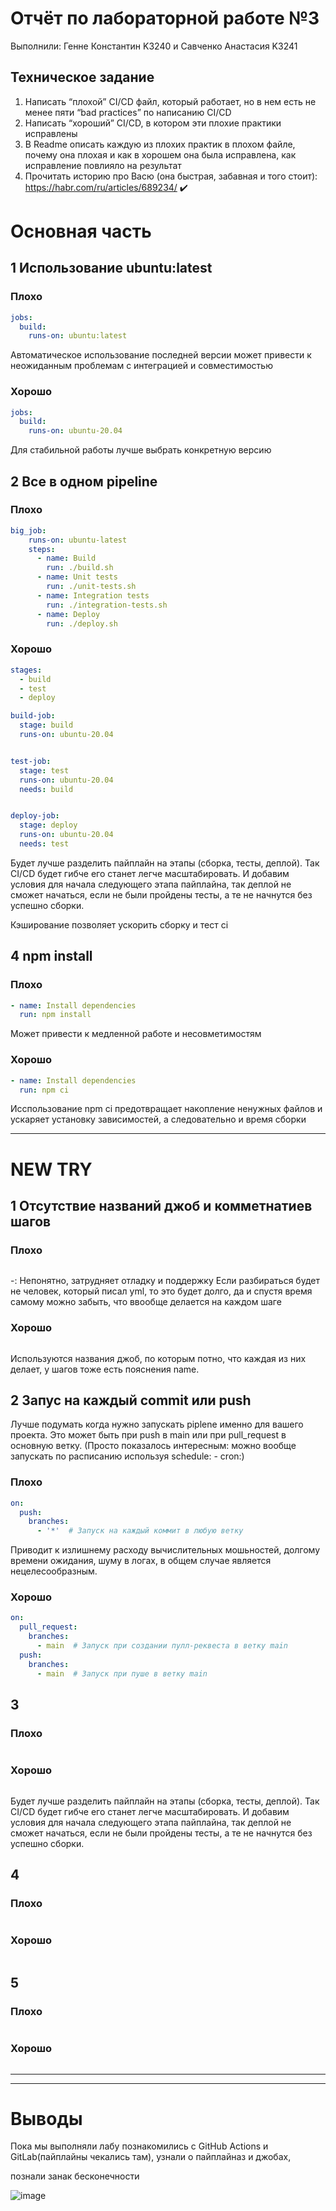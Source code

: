 # Отчёт по лабораторной работе №3

Выполнили: Генне Константин K3240 и Савченко Анастасия K3241

## Техническое задание

1. Написать “плохой” CI/CD файл, который работает, но в нем есть не менее пяти “bad practices” по написанию CI/CD
2. Написать “хороший” CI/CD, в котором эти плохие практики исправлены
3. В Readme описать каждую из плохих практик в плохом файле, почему она плохая и как в хорошем она была исправлена, как исправление повлияло на результат
4. Прочитать историю про Васю (она быстрая, забавная и того стоит): https://habr.com/ru/articles/689234/   ✔️

# Основная часть

## 1 Использование ubuntu:latest 
### Плохо 
```yml
jobs:
  build:
    runs-on: ubuntu:latest
```
Автоматическое использование последней версии может привести к неожиданным проблемам с интеграцией и совместимостью
### Хорошо
```yml
jobs:
  build:
    runs-on: ubuntu-20.04
```
Для стабильной работы лучше выбрать конкретную версию
## 2 Все в одном pipeline
### Плохо 
```yaml
big_job:
    runs-on: ubuntu-latest
    steps:
      - name: Build
        run: ./build.sh
      - name: Unit tests
        run: ./unit-tests.sh
      - name: Integration tests
        run: ./integration-tests.sh
      - name: Deploy
        run: ./deploy.sh
```

### Хорошо
```yml
stages:
  - build
  - test
  - deploy

build-job:
  stage: build
  runs-on: ubuntu-20.04


test-job:
  stage: test
  runs-on: ubuntu-20.04
  needs: build


deploy-job:
  stage: deploy
  runs-on: ubuntu-20.04
  needs: test

```
Будет лучше разделить пайплайн на этапы (сборка, тесты, деплой). Так CI/CD будет гибче  его станет легче масштабировать. И добавим условия для начала следующего этапа пайплайна, так деплой не сможет начаться, если не были пройдены тесты, а те не начнутся без успешно сборки.

Кэширование позволяет ускорить сборку и тест ci
## 4 npm install
### Плохо 
```yml
- name: Install dependencies
  run: npm install
```
Может привести к медленной работе и несовметимостям
### Хорошо
```yml
- name: Install dependencies
  run: npm ci
```
Исспользование npm ci предотвращает накопление ненужных файлов и ускаряет установку зависимостей, а следовательно и время сборки


_______
# NEW TRY
## 1 Отсутствие названий джоб и комметнатиев шагов
### Плохо 
```yml


```
-: Непонятно, затрудняет отладку и поддержку
Если разбираться будет не человек, который писал yml, то это будет долго, да и спустя время самому можно забыть, что ввообще делается на каждом шаге
### Хорошо
```yml


```
Используются названия джоб, по которым потно, что каждая из них делает, у шагов тоже есть пояснения name.
## 2 Запус на каждый commit или push
Лучше подумать когда нужно запускать piplene именно для вашего проекта. Это может быть при push в main или при pull_request в основную ветку. (Просто показалось интересным: можно вообще запускать по расписанию используя schedule: - cron:)
### Плохо 
```yml
on:
  push:
    branches:
      - '*'  # Запуск на каждый коммит в любую ветку
```
Приводит к излишнему расходу вычислительных мошьностей, долгому времени ожидания, шуму в логах, в общем случае является нецелесообразным.
### Хорошо
```yml
on:
  pull_request:
    branches:
      - main  # Запуск при создании пулл-реквеста в ветку main
  push:
    branches:
      - main  # Запуск при пуше в ветку main
```
## 3 
### Плохо 
```yml


```

### Хорошо
```yml


```
Будет лучше разделить пайплайн на этапы (сборка, тесты, деплой). Так CI/CD будет гибче его станет легче масштабировать. И добавим условия для начала следующего этапа пайплайна, так деплой не сможет начаться, если не были пройдены тесты, а те не начнутся без успешно сборки.
## 4 
### Плохо 
```yml


```

### Хорошо
```yml


```
## 5 
### Плохо 
```yml


```

### Хорошо
```yml


```
---
_______
# Выводы
Пока мы выполняли лабу познакомились с GitHub Actions и GitLab(пайплайны чекались там), узнали о пайплайназ и джобах,

познали занак бесконечности

![image](https://github.com/user-attachments/assets/4943abe3-9474-43c3-89f3-bd8983528be7)


